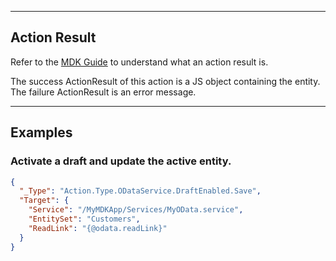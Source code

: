 
----
## Action Result
Refer to the [MDK Guide](https://help.sap.com/doc/f53c64b93e5140918d676b927a3cd65b/Cloud/en-US/docs-en/guides/getting-started/mdk/development/action-binding-and-result.html#action-results) to understand what an action result is.

The success ActionResult of this action is a JS object containing the entity. The failure ActionResult is an error message.

----
## Examples

### Activate a draft and update the active entity.   

```json
{
  "_Type": "Action.Type.ODataService.DraftEnabled.Save",
  "Target": {
    "Service": "/MyMDKApp/Services/MyOData.service",
    "EntitySet": "Customers",
    "ReadLink": "{@odata.readLink}"
  }
}
```
